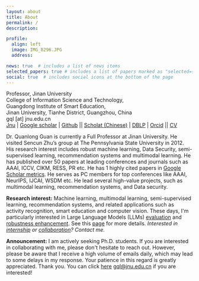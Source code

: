 ```yaml
---
layout: about
title: About
permalink: /
description: 

profile:
  align: left
  image: IMG_8296.JPG
  address: 

news: true  # includes a list of news items
selected_papers: true # includes a list of papers marked as "selected={true}"
social: true  # includes social icons at the bottom of the page
---
```


Professor, Jinan University<br>
College of Information Science and Technology,<br>
Guangdong Institute of Smart Education, <br>
Jinan University, Tianhe District, Guangzhou, China<br>
gql [at] jnu.edu.cn <br>
[Jnu](https://faculty.jnu.edu.cn/xxkxjsxy/gql/list.psp) | [Google scholar](https://scholar.google.com/citations?user=v4JiSqsAAAAJ&hl=zh-CN)  | [Github](https://github.com/chanllon) || [Scholat (Chinese)](https://www.scholat.com/guan) | [DBLP](https://dblp.org/pid/61/7717.html) | [Orcid](https://space.bilibili.com/477087194) || [CV](https://go.jd92.wang/cv) 

Dr. Quanlong Guan is currently a Full Professor at Jinan University. He visited Sencun Zhu’s group at The Pennsylvania State University in 2012. His research interest includes robust machine learning, Data Security, semi-supervised learning, recommendation systems and multimodal learning. He has published over 50 papers at leading conferences and journals such as AAAI, ICCV, CIKM, RESS, PR etc. He has 1 highly cited papers in [Google Scholar metrics](https://scholar.google.com/citations?view_op=view_citation&hl=zh-CN&user=v4JiSqsAAAAJ&citation_for_view=v4JiSqsAAAAJ:HDshCWvjkbEC). He serves as PC members for top conferences like AAAI, NeurIPS, IJCAI, WSDM etc. He lead several high-value projects, such as multimodal learning, recommendation systems, and Data security. 

**Research interest:** Machine learning, multimodal learning,  semi-supervised learning, recommendation systems, and related applications such as activity recognition, smart education and computer vision. These days, I'm particularly interested in Large Language Models (LLMs) [evaluation](https://llm-eval.github.io/) and [robustness enhancement](https://llm-enhance.github.io/). See this [page](https://chanllon.github.io/research/) for more details. *Interested in [internship](https://www.scholat.com/vpost.html?pid=217741) or [collaboration](https://www.scholat.com/vpost.html?pid=217010)? Contact me.*

**Announcement:** I am actively seeking Ph.D. students. If you are interested in collaborating with me, please don't hesitate to reach out. However, please be aware that I receive a high volume of emails daily, which may lead to some delays in my response. Your patience in this regard is greatly appreciated. Thank you. You can click [here]() gql@jnu.edu.cn if you are interested!


